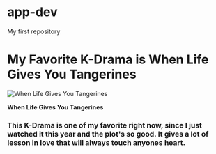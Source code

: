 # app-dev
My first repository

# My Favorite K-Drama is **When Life Gives You Tangerines**

![When Life Gives You Tangerines](https://www.kpoppost.com/wp-content/uploads/2025/02/IU-Park-Bo-Gum-When-Life-Gives-You-Tangerines.jpg)

**When Life Gives You Tangerines**

### This K-Drama is one of my favorite right now, since I just watched it this year and the plot's so good. It gives a lot of lesson in love that will always touch anyones heart.
